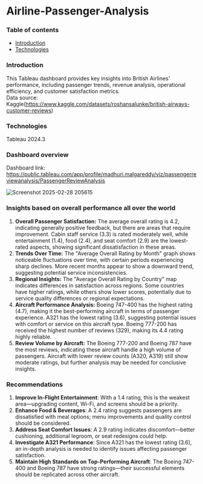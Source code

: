 # Airline-Passenger-Analysis
### Table of contents
* [Introduction](#introduction)
* [Technologies](#technologies)

### Introduction
This Tableau dashboard provides key insights into British Airlines' performance, including passenger trends, revenue analysis, operational efficiency, and customer satisfaction metrics.   
Data source: Kaggle(https://www.kaggle.com/datasets/roshansalunke/british-airways-customer-reviews)

### Technologies
Tableau 2024.3

### Dashboard overview
Dashboard link: https://public.tableau.com/app/profile/madhuri.malgareddy/viz/passengerreviewanalysis/PassengerReviewAnalysis

![Screenshot 2025-02-28 205615](https://github.com/user-attachments/assets/36258fa7-ba7c-4534-92cd-cf96034065fc)

### Insights based on overall performance all over the world
1. **Overall Passenger Satisfaction:**
The average overall rating is 4.2, indicating generally positive feedback, but there are areas that require improvement.
Cabin staff service (3.3) is rated moderately well, while entertainment (1.4), food (2.4), and seat comfort (2.9) are the lowest-rated aspects, showing significant dissatisfaction in these areas.
2. **Trends Over Time:**
The "Average Overall Rating by Month" graph shows noticeable fluctuations over time, with certain periods experiencing sharp declines.
More recent months appear to show a downward trend, suggesting potential service inconsistencies.
3. **Regional Insights:**
The "Average Overall Rating by Country" map indicates differences in satisfaction across regions.
Some countries have higher ratings, while others show lower scores, potentially due to service quality differences or regional expectations.
4. **Aircraft Performance Analysis:**
Boeing 747-400 has the highest rating (4.7), making it the best-performing aircraft in terms of passenger experience.
A321 has the lowest rating (3.6), suggesting potential issues with comfort or service on this aircraft type.
Boeing 777-200 has received the highest number of reviews (329), making its 4.4 rating highly reliable.
5. **Review Volume by Aircraft:**
The Boeing 777-200 and Boeing 787 have the most reviews, indicating these aircraft handle a high volume of passengers.
Aircraft with lower review counts (A320, A319) still show moderate ratings, but further analysis may be needed for conclusive insights.

### Recommendations
1. **Improve In-Flight Entertainment**: With a 1.4 rating, this is the weakest area—upgrading content, Wi-Fi, and screens should be a priority.
2. **Enhance Food & Beverages**: A 2.4 rating suggests passengers are dissatisfied with meal options; menu improvements and quality control should be considered.
3. **Address Seat Comfort Issues**: A 2.9 rating indicates discomfort—better cushioning, additional legroom, or seat redesigns could help.
4. **Investigate A321 Performance**: Since A321 has the lowest rating (3.6), an in-depth analysis is needed to identify issues affecting passenger satisfaction.
5. **Maintain High Standards on Top-Performing Aircraft**: The Boeing 747-400 and Boeing 787 have strong ratings—their successful elements should be replicated across other aircraft.
